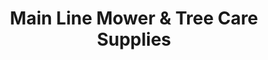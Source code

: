 ---
title: "Main Line Mower & Tree Care Supplies"
url: /berwyn/main-line-mower-and-tree-care-supplies/
shop: hardware
---
